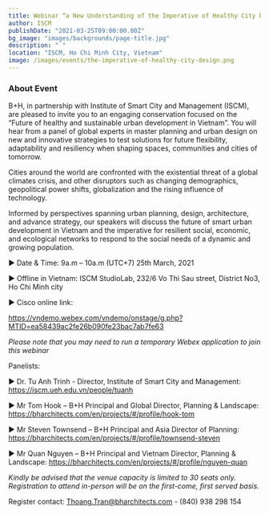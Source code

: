 ```yaml
---
title: Webinar “a New Understanding of the Imperative of Healthy City Design"
author: ISCM
publishDate: "2021-03-25T09:00:00.00Z"
bg_image: "images/backgrounds/page-title.jpg"
description: " "
location: "ISCM, Ho Chi Minh City, Vietnam"
image: /images/events/the-imperative-of-healthy-city-design.png
---
```


### About Event

<!--StartFragment-->


B+H, in partnership with Institute of Smart City and Management (ISCM), are pleased to invite you to an engaging conservation focused on the “Future of healthy and sustainable urban development in Vietnam”. You will hear from a panel of global experts in master planning and urban design on new and innovative strategies to test solutions for future flexibility, adaptability and resiliency when shaping spaces, communities and cities of tomorrow.

Cities around the world are confronted with the existential threat of a global climates crisis, and other disruptors such as changing demographics, geopolitical power shifts, globalization and the rising influence of technology.

Informed by perspectives spanning urban planning, design, architecture, and advance strategy, our speakers will discuss the future of smart urban development in Vietnam and the imperative for resilient social, economic, and ecological networks to respond to the social needs of a dynamic and growing population.

▶ Date & Time: 9a.m – 10a.m (UTC+7) 25th March, 2021

▶ Offline in Vietnam: ISCM StudioLab, 232/6 Vo Thi Sau street, District No3, Ho Chi Minh city

▶ Cisco online link:

<https://vndemo.webex.com/vndemo/onstage/g.php?MTID=ea58439ac2fe26b090fe23bac7ab7fe63>

*Please note that you may need to run a temporary Webex application to join this webinar*

Panelists:

▶ Dr. Tu Anh Trinh - Director, Institute of Smart City and Management: <https://iscm.ueh.edu.vn/people/tuanh>

▶ Mr Tom Hook – B+H Principal and Global Director, Planning & Landscape: <https://bharchitects.com/en/projects/#/profile/hook-tom>

▶ Mr Steven Townsend – B+H Principal and Asia Director of Planning: <https://bharchitects.com/en/projects/#/profile/townsend-steven>

▶ Mr Quan Nguyen – B+H Principal and Vietnam Director, Planning & Landscape: <https://bharchitects.com/en/projects/#/profile/nguyen-quan>

*Kindly be advised that the venue capacity is limited to 30 seats only. Registration to attend in-person will be on the first-come, first served basis.*

Register contact: Thoang.Tran@bharchitects.com - (840) 938 298 154

<!--EndFragment-->